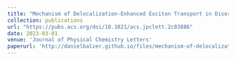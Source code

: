 ```yaml
---
title: "Mechanism of Delocalization-Enhanced Exciton Transport in Disordered Organic Semiconductors"
collection: publications
url: "https://pubs.acs.org/doi/10.1021/acs.jpclett.2c03886"
date: 2023-03-01
venue: 'Journal of Physical Chemistry Letters'
paperurl: 'http://danielbalzer.github.io/files/mechanism-of-delocalization-enhanced-exciton-transport-in-disordered-organic-semiconductors.pdf'
---
```

